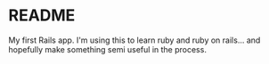 # README

My first Rails app. I'm using this to learn ruby and ruby on rails... and hopefully make something semi useful in the process.
